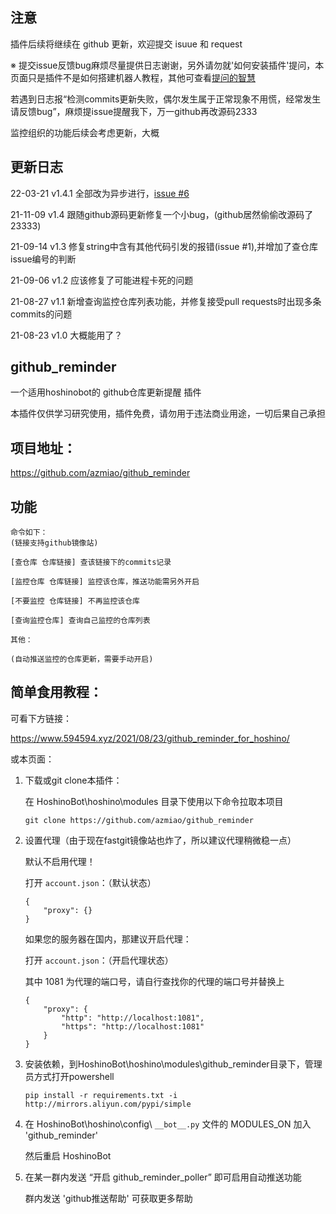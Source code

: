 
## 注意

插件后续将继续在 github 更新，欢迎提交 isuue 和 request

※ 提交issue反馈bug麻烦尽量提供日志谢谢，另外请勿就'如何安装插件'提问，本页面只是插件不是如何搭建机器人教程，其他可查看[提问的智慧](https://github.com/handsonic/htq)

若遇到日志报“检测commits更新失败，偶尔发生属于正常现象不用慌，经常发生请反馈bug”，麻烦提issue提醒我下，万一github再改源码2333

监控组织的功能后续会考虑更新，大概

## 更新日志

22-03-21    v1.4.1  全部改为异步进行，[issue #6](https://github.com/azmiao/github_reminder/issues/6)

21-11-09    v1.4    跟随github源码更新修复一个小bug，(github居然偷偷改源码了23333)

21-09-14    v1.3    修复string中含有其他代码引发的报错(issue #1),并增加了查仓库issue编号的判断

21-09-06    v1.2    应该修复了可能进程卡死的问题

21-08-27    v1.1    新增查询监控仓库列表功能，并修复接受pull requests时出现多条commits的问题

21-08-23    v1.0    大概能用了？

## github_reminder

一个适用hoshinobot的 github仓库更新提醒 插件

本插件仅供学习研究使用，插件免费，请勿用于违法商业用途，一切后果自己承担

## 项目地址：

https://github.com/azmiao/github_reminder

## 功能

```
命令如下：
(链接支持github镜像站)

[查仓库 仓库链接] 查该链接下的commits记录

[监控仓库 仓库链接] 监控该仓库，推送功能需另外开启

[不要监控 仓库链接] 不再监控该仓库

[查询监控仓库] 查询自己监控的仓库列表

其他：

(自动推送监控的仓库更新，需要手动开启)
```


## 简单食用教程：

可看下方链接：

https://www.594594.xyz/2021/08/23/github_reminder_for_hoshino/

或本页面：

1. 下载或git clone本插件：

    在 HoshinoBot\hoshino\modules 目录下使用以下命令拉取本项目
    ```
    git clone https://github.com/azmiao/github_reminder
    ```

2. 设置代理（由于现在fastgit镜像站也炸了，所以建议代理稍微稳一点）

    默认不启用代理！

    打开 `account.json`：（默认状态）
    ```
    {
        "proxy": {}
    }
    ```

    如果您的服务器在国内，那建议开启代理：

    打开 `account.json`：（开启代理状态）

    其中 1081 为代理的端口号，请自行查找你的代理的端口号并替换上
    ```
    {
        "proxy": {
            "http": "http://localhost:1081",
            "https": "http://localhost:1081"
        }
    }
    ```

2. 安装依赖，到HoshinoBot\hoshino\modules\github_reminder目录下，管理员方式打开powershell
    ```
    pip install -r requirements.txt -i http://mirrors.aliyun.com/pypi/simple
    ```

3. 在 HoshinoBot\hoshino\config\ `__bot__.py` 文件的 MODULES_ON 加入 'github_reminder'

    然后重启 HoshinoBot

4. 在某一群内发送 “开启 github_reminder_poller” 即可启用自动推送功能

    群内发送 'github推送帮助' 可获取更多帮助